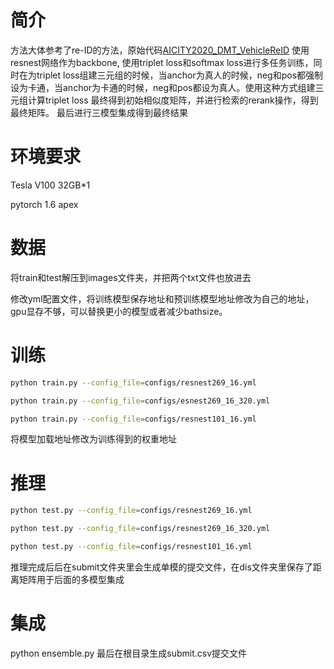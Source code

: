 # 简介
方法大体参考了re-ID的方法，原始代码[AICITY2020_DMT_VehicleReID](https://github.com/heshuting555/AICITY2020_DMT_VehicleReID)
使用resnest网络作为backbone, 使用triplet loss和softmax loss进行多任务训练，同时在为triplet loss组建三元组的时候，当anchor为真人的时候，neg和pos都强制设为卡通，当anchor为卡通的时候，neg和pos都设为真人。使用这种方式组建三元组计算triplet loss
最终得到初始相似度矩阵，并进行检索的rerank操作，得到最终矩阵。
最后进行三模型集成得到最终结果
# 环境要求
Tesla V100 32GB*1

pytorch 1.6
apex
# 数据
将train和test解压到images文件夹，并把两个txt文件也放进去

修改yml配置文件，将训练模型保存地址和预训练模型地址修改为自己的地址，gpu显存不够，可以替换更小的模型或者减少bathsize。
# 训练
```bash
python train.py --config_file=configs/resnest269_16.yml
```
```bash
python train.py --config_file=configs/esnest269_16_320.yml
```
```bash
python train.py --config_file=configs/resnest101_16.yml
```
将模型加载地址修改为训练得到的权重地址
# 推理
```bash
python test.py --config_file=configs/resnest269_16.yml
```
```bash
python test.py --config_file=configs/resnest269_16_320.yml
```
```bash
python test.py --config_file=configs/resnest101_16.yml
```
推理完成后后在submit文件夹里会生成单模的提交文件，在dis文件夹里保存了距离矩阵用于后面的多模型集成
# 集成
python ensemble.py
最后在根目录生成submit.csv提交文件
